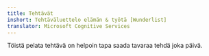 ```yaml
---
title: Tehtävät
inshort: Tehtäväluettelo elämän & työtä [Wunderlist]
translator: Microsoft Cognitive Services
---
```


Töistä pelata tehtävä on helpoin tapa saada tavaraa tehdä joka päivä.




